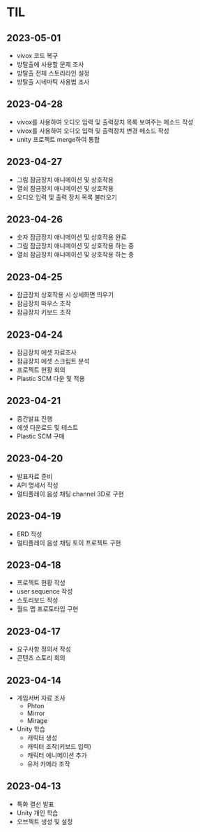 # TIL

## 2023-05-01

- vivox 코드 복구
- 방탈출에 사용할 문제 조사
- 방탈출 전체 스토리라인 설정
- 방탈출 시네마틱 사용법 조사

## 2023-04-28

- vivox를 사용하여 오디오 입력 및 출력장치 목록 보여주는 메소드 작성
- vivox를 사용하여 오디오 입력 및 출력장치 변경 메소드 작성
- unity 프로젝트 merge하여 통합

## 2023-04-27

- 그림 잠금장치 애니메이션 및 상호작용
- 열쇠 잠금장치 애니메이션 및 상호작용
- 오디오 입력 및 출력 장치 목록 불러오기

## 2023-04-26

- 숫자 잠금장치 애니메이션 및 상호작용 완료
- 그림 잠금장치 애니메이션 및 상호작용 하는 중
- 열쇠 잠금장치 애니메이션 및 상호작용 하는 중

## 2023-04-25

- 잠금장치 상호작용 시 상세화면 띄우기
- 잠금장치 마우스 조작
- 잠금장치 키보드 조작

## 2023-04-24

- 잠금장치 에셋 자료조사
- 잠금장치 에셋 스크립트 분석
- 프로젝트 현황 회의
- Plastic SCM 다운 및 적용

## 2023-04-21

- 중간발표 진행
- 에셋 다운로드 및 테스트
- Plastic SCM 구매

## 2023-04-20

- 발표자료 준비
- API 명세서 작성
- 멀티플레이 음성 채팅 channel 3D로 구현

## 2023-04-19

- ERD 작성
- 멀티플레이 음성 채팅 토이 프로젝트 구현

## 2023-04-18

- 프로젝트 현황 작성
- user sequence 작성
- 스토리보드 작성
- 월드 맵 프로토타입 구현

## 2023-04-17

- 요구사항 정의서 작성
- 콘텐츠 스토리 회의

## 2023-04-14

- 게임서버 자료 조사
  - Phton
  - Mirror
  - Mirage
- Unity 학습
  - 캐릭터 생성
  - 캐릭터 조작(키보드 입력)
  - 캐릭터 에니메이션 추가
  - 유저 카메라 조작

## 2023-04-13

- 특화 결선 발표
- Unity 개인 학습
- 오브젝트 생성 및 설정
